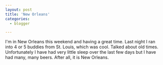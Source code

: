 ```yaml
---
layout: post
title: 'New Orleans'
categories:
  - blogger

---
```


I'm in New Orleans this weekend and having a great time.  Last night I ran into 4 or 5 buddies from St. Louis, which was cool.  Talked about old times.  Unfortunately I have had very little sleep over the last few days but I have had many, many beers.  After all, it is New Orleans.<br /><br />
